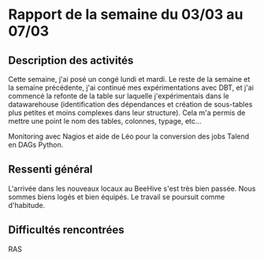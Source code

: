 # Rapport de la semaine du 03/03 au 07/03
## Description des activités
Cette semaine, j'ai posé un congé lundi et mardi. Le reste de la semaine et la semaine précédente, j'ai continué mes expérimentations avec DBT, et j'ai commencé la refonte de la table sur laquelle j'expérimentais dans le datawarehouse (identification des dépendances et création de sous-tables plus petites et moins complexes dans leur structure). Cela m'a permis de mettre une point le nom des tables, colonnes, typage, etc...

Monitoring avec Nagios et aide de Léo pour la conversion des jobs Talend en DAGs Python.

## Ressenti général
L'arrivée dans les nouveaux locaux au BeeHive s'est très bien passée. Nous sommes biens logés et bien équipés. Le travail se poursuit comme d'habitude.

## Difficultés rencontrées
RAS
